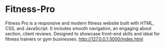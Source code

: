 # Fitness-Pro
Fitness Pro is a responsive and modern fitness website built with HTML, CSS, and JavaScript. It includes smooth navigation, an engaging about section, client reviews. Designed to showcase front-end skills and ideal for fitness trainers or gym businesses. http://127.0.0.1:3000/index.html
